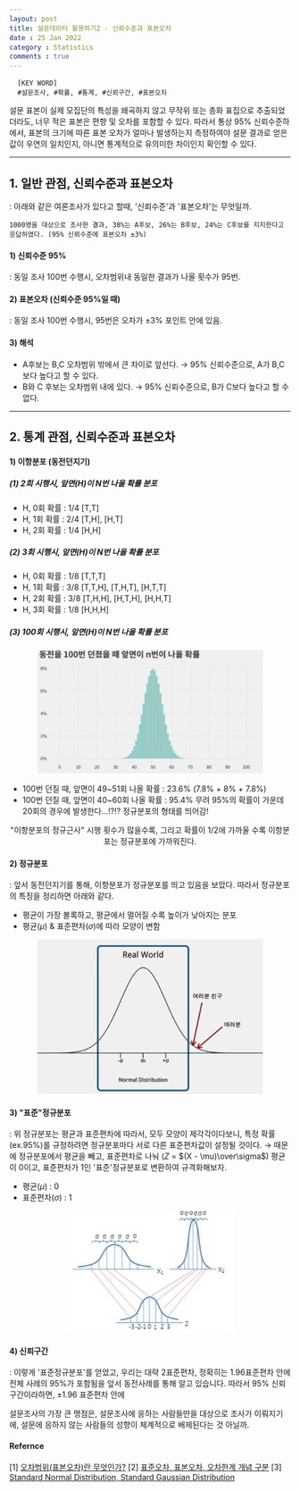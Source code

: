 ```yaml
---
layout: post
title: 설문데이터 활용하기2 - 신뢰수준과 표본오차
date : 25 Jan 2022
category : Statistics
comments : true
---
```


```
  [KEY WORD]
  #설문조사, #확률, #통계, #신뢰구간, #표본오차
```

 설문 표본이 실제 모집단의 특성을 왜곡하지 않고 무작위 또는 층화 표집으로 추출되었더라도, 너무 적은 표본은 편향 및 오차를 포함할 수 있다.
 따라서 통상 95% 신뢰수준하에서, 표본의 크기에 따른 표본 오차가 얼마나 발생하는지 측정하여야 설문 결과로 얻은 값이 우연의 일치인지, 아니면 통계적으로 유의미한 차이인지 확인할 수 있다.

------------------
## 1. 일반 관점, 신뢰수준과 표본오차
: 아래와 같은 여론조사가 있다고 할때, '신뢰수준'과 '표본오차'는 무엇일까.
```
1000명을 대상으로 조사한 결과, 38%는 A후보, 26%는 B후보, 24%는 C후보를 지지한다고 응답하였다. (95% 신뢰수준에 표본오차 ±3%)
```

#### 1) 신뢰수준 95%
 : 동일 조사 100번 수행시, 오차범위내 동일한 결과가 나올 횟수가 95번.

#### 2) 표본오차 (신뢰수준 95%일 때)
 : 동일 조사 100번 수행시, 95번은 오차가 ±3% 포인트 안에 있음.

#### 3) 해석
 - A후보는 B,C 오차범위 밖에서 큰 차이로 앞선다.
    → 95% 신뢰수준으로, A가 B,C보다 높다고 할 수 있다.
 - B와 C 후보는 오차범위 내에 있다.
    → 95% 신뢰수준으로, B가 C보다 높다고 할 수 없다.


------------------

## 2. 통계 관점, 신뢰수준과 표본오차
#### 1) 이항분포 (동전던지기)
##### (1) 2회 시행시, 앞면(H)이 N번 나올 확률 분포
  - H, 0회 확률 : 1/4 [T,T]
  - H, 1회 확률 : 2/4 [T,H], [H,T]
  - H, 2회 확률 : 1/4 [H,H]
##### (2) 3회 시행시, 앞면(H)이 N번 나올 확률 분포
  - H, 0회 확률 : 1/8 [T,T,T]
  - H, 1회 확률 : 3/8 [T,T,H], [T,H,T], [H,T,T]
  - H, 2회 확률 : 3/8 [T,H,H], [H,T,H], [H,H,T]
  - H, 3회 확률 : 1/8 [H,H,H]
##### (3) 100회 시행시, 앞면(H)이 N번 나올 확률 분포
<center>
<img src = '/assets/statistics/220126_confidence_error/confidence_error_1.png' width = '80%'>  
</center>

 - 100번 던질 때, 앞면이 49~51회 나올 확률 : 23.6% (7.8% + 8% + 7.8%)
 - 100번 던질 때, 앞면이 40~60회 나올 확률 : 95.4%
 무려 95%의 확률이 가운데 20회의 경우에 발생한다...!?!? 정규분포의 형태를 띄어감!
 <center>

 "이항분포의 정규근사"
 시행 횟수가 많을수록, 그리고 확률이 1/2에 가까울 수록 이항분포는 정규분포에 가까워진다.
</center>

#### 2) 정규분포
 : 앞서 동전던지기를 통해, 이항분포가 정규분포를 띄고 있음을 보았다. 따라서 정규분포의 특징을 정리하면 아래와 같다.
 - 평균이 가장 볼록하고, 평균에서 멀어질 수록 높이가 낮아지는 분포
 - 평균($\mu$) & 표준편차($\sigma$)에 따라 모양이 변함
 <center>
 <img src = '/assets/statistics/220126_confidence_error/confidence_error_2.png' width = '80%'>  
 </center>

#### 3) "표준"정규분포
 : 위 정규분포는 평균과 표준편차에 따라서, 모두 모양이 제각각이다보니, 특정 확률(ex.95%)를 규정하려면 정규분포마다 서로 다른 표준편차값이 설정될 것이다.
 → 때문에 정규분포에서 평균을 빼고, 표준편차로 나눠 ($Z$ = $(X - \mu)\over\sigma$) 평균이 0이고, 표준편차가 1인 '표준'정규분포로 변환하여 규격화해보자.
 - 평균($\mu$) : 0
 - 표준편차($\sigma$) : 1

 <center>
 <img src = '/assets/statistics/220126_confidence_error/confidence_error_3.png' width = '60%'>  
 </center>



#### 4) 신뢰구간
: 이렇게 '표준정규분포'를 얻었고, 우리는 대략 2표준편차, 정확히는 1.96표준편차 안에 전체 사례의 95%가 포함됨을 앞서 동전사례를 통해 알고 있습니다.
따라서 95% 신뢰구간이라하면, $\pm1.96$ 표준편차 안에







설문조사의 가장 큰 맹점은, 설문조사에 응하는 사람들만을 대상으로 조사가 이뤄지기에,
설문에 응하지 않는 사람들의 성향이 체계적으로 배제된다는 것 아닐까.


#### Refernce
[1] [오차범위(표본오차)란 무엇인가?](https://kuduz.tistory.com/1220)
[2] [표준오차, 표본오차, 오차한계 개념 구분](https://m.blog.naver.com/PostView.naver?isHttpsRedirect=true&blogId=jieun0441&logNo=220908395420)
[3] [Standard Normal Distribution, Standard Gaussian Distribution](http://www.ktword.co.kr/test/view/view.php?m_temp1=1995)
